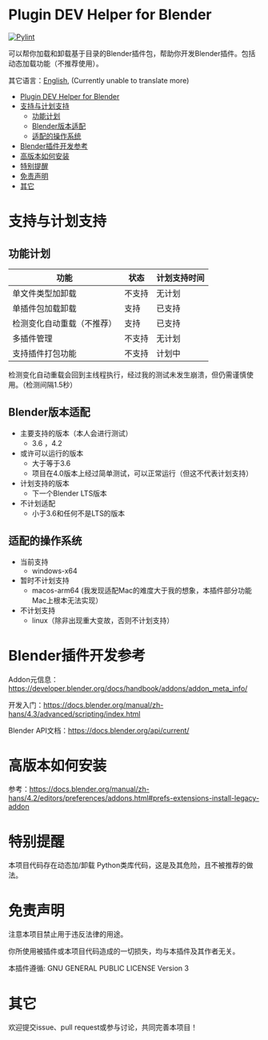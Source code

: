 # Plugin DEV Helper for Blender

[![Pylint](https://github.com/skys-mission/plugin_dev_helper_for_blender/actions/workflows/pylint.yml/badge.svg?branch=main)](https://github.com/skys-mission/plugin_dev_helper_for_blender/actions/workflows/pylint.yml)

可以帮你加载和卸载基于目录的Blender插件包，帮助你开发Blender插件。包括动态加载功能（不推荐使用）。

其它语言：[English](README.md), (Currently unable to translate more)

<!-- TOC -->
* [Plugin DEV Helper for Blender](#plugin-dev-helper-for-blender)
* [支持与计划支持](#支持与计划支持)
  * [功能计划](#功能计划)
  * [Blender版本适配](#blender版本适配)
  * [适配的操作系统](#适配的操作系统)
* [Blender插件开发参考](#blender插件开发参考)
* [高版本如何安装](#高版本如何安装)
* [特别提醒](#特别提醒)
* [免责声明](#免责声明)
* [其它](#其它)
<!-- TOC -->

# 支持与计划支持

## 功能计划

| 功能            | 状态  | 计划支持时间 |
|---------------|-----|--------|
| 单文件类型加卸载      | 不支持 | 无计划    |
| 单插件包加载卸载      | 支持  | 已支持    | 
| 检测变化自动重载（不推荐） | 支持  | 已支持    |
| 多插件管理         | 不支持 | 无计划    |
| 支持插件打包功能      | 不支持 | 计划中    |

检测变化自动重载会回到主线程执行，经过我的测试未发生崩溃，但仍需谨慎使用。（检测间隔1.5秒）

## Blender版本适配

- 主要支持的版本（本人会进行测试）
    - 3.6 ，4.2
- 或许可以运行的版本
    - 大于等于3.6
    - 项目在4.0版本上经过简单测试，可以正常运行（但这不代表计划支持）
- 计划支持的版本
    - 下一个Blender LTS版本
- 不计划适配
    - 小于3.6和任何不是LTS的版本

## 适配的操作系统

- 当前支持
    - windows-x64
- 暂时不计划支持
    - macos-arm64 (我发现适配Mac的难度大于我的想象，本插件部分功能Mac上根本无法实现）
- 不计划支持
    - linux（除非出现重大变故，否则不计划支持）

# Blender插件开发参考

Addon元信息：https://developer.blender.org/docs/handbook/addons/addon_meta_info/

开发入门：https://docs.blender.org/manual/zh-hans/4.3/advanced/scripting/index.html

Blender API文档：https://docs.blender.org/api/current/

# 高版本如何安装

参考：https://docs.blender.org/manual/zh-hans/4.2/editors/preferences/addons.html#prefs-extensions-install-legacy-addon

# 特别提醒

本项目代码存在动态加/卸载 Python类库代码，这是及其危险，且不被推荐的做法。

# 免责声明

注意本项目禁止用于违反法律的用途。

你所使用被插件或本项目代码造成的一切损失，均与本插件及其作者无关。

本插件遵循: GNU GENERAL PUBLIC LICENSE Version 3

# 其它

欢迎提交issue、pull request或参与讨论，共同完善本项目！